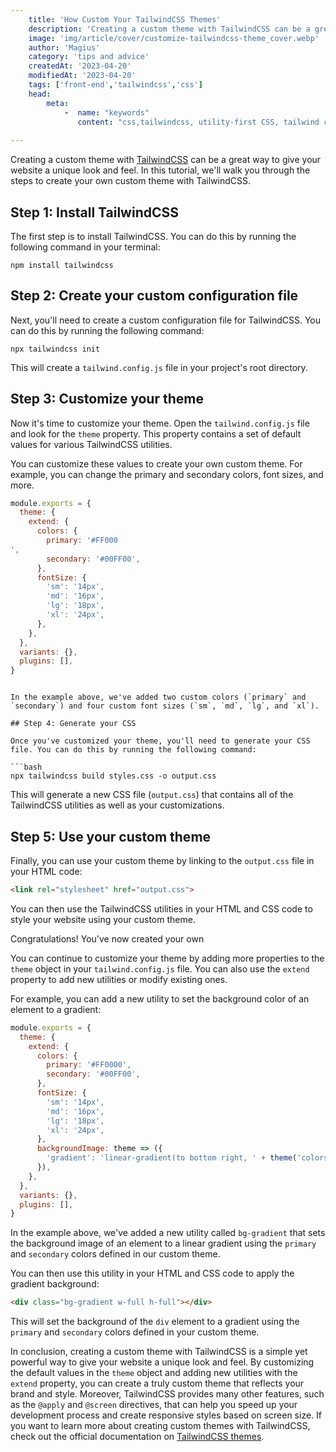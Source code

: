 ```yaml
---
    title: 'How Custom Your TailwindCSS Themes'
    description: 'Creating a custom theme with TailwindCSS can be a great way to give your website a unique look and feel. In this tutorial, well walk you through the steps to create your own custom theme with TailwindCSS.'
    image: 'img/article/cover/customize-tailwindcss-theme_cover.webp'
    author: 'Magius'
    category: 'tips and advice'
    createdAt: '2023-04-20'
    modifiedAt: '2023-04-20'
    tags: ['front-end','tailwindcss','css']
    head:
        meta: 
            -  name: "keywords"
               content: "css,tailwindcss, utility-first CSS, tailwind css, css framework"
            
---
```

Creating a custom theme with [TailwindCSS](/blog/tailwindcss-a-beginner-guide) can be a great way to give your website a unique look and feel. In this tutorial, we'll walk you through the steps to create your own custom theme with TailwindCSS.

## Step 1: Install TailwindCSS

The first step is to install TailwindCSS. You can do this by running the following command in your terminal:

```
npm install tailwindcss
```

## Step 2: Create your custom configuration file

Next, you'll need to create a custom configuration file for TailwindCSS. You can do this by running the following command:

```
npx tailwindcss init
```

This will create a `tailwind.config.js` file in your project's root directory.

## Step 3: Customize your theme

Now it's time to customize your theme. Open the `tailwind.config.js` file and look for the `theme` property. This property contains a set of default values for various TailwindCSS utilities.

You can customize these values to create your own custom theme. For example, you can change the primary and secondary colors, font sizes, and more.

```jsx
module.exports = {
  theme: {
    extend: {
      colors: {
        primary: '#FF000
',
        secondary: '#00FF00',
      },
      fontSize: {
        'sm': '14px',
        'md': '16px',
        'lg': '18px',
        'xl': '24px',
      },
    },
  },
  variants: {},
  plugins: [],
}
```
```

In the example above, we've added two custom colors (`primary` and `secondary`) and four custom font sizes (`sm`, `md`, `lg`, and `xl`).

## Step 4: Generate your CSS

Once you've customized your theme, you'll need to generate your CSS file. You can do this by running the following command:

```bash
npx tailwindcss build styles.css -o output.css
```

This will generate a new CSS file (`output.css`) that contains all of the TailwindCSS utilities as well as your customizations.

## Step 5: Use your custom theme

Finally, you can use your custom theme by linking to the `output.css` file in your HTML code:

```html
<link rel="stylesheet" href="output.css">
```

You can then use the TailwindCSS utilities in your HTML and CSS code to style your website using your custom theme.

Congratulations! You've now created your own

You can continue to customize your theme by adding more properties to the `theme` object in your `tailwind.config.js` file. You can also use the `extend` property to add new utilities or modify existing ones.

For example, you can add a new utility to set the background color of an element to a gradient:

```jsx
module.exports = {
  theme: {
    extend: {
      colors: {
        primary: '#FF0000',
        secondary: '#00FF00',
      },
      fontSize: {
        'sm': '14px',
        'md': '16px',
        'lg': '18px',
        'xl': '24px',
      },
      backgroundImage: theme => ({
        'gradient': 'linear-gradient(to bottom right, ' + theme('colors.primary') + ', ' + theme('colors.secondary') + ')',
      }),
    },
  },
  variants: {},
  plugins: [],
}

```

In the example above, we've added a new utility called `bg-gradient` that sets the background image of an element to a linear gradient using the `primary` and `secondary` colors defined in our custom theme.

You can then use this utility in your HTML and CSS code to apply the gradient background:

```html
<div class="bg-gradient w-full h-full"></div>
```

This will set the background of the `div` element to a gradient using the `primary` and `secondary` colors defined in your custom theme.

In conclusion, creating a custom theme with TailwindCSS is a simple yet powerful way to give your website a unique look and feel. By customizing the default values in the `theme` object and adding new utilities with the `extend` property, you can create a truly custom theme that reflects your brand and style. Moreover, TailwindCSS provides many other features, such as the `@apply` and `@screen` directives, that can help you speed up your development process and create responsive styles based on screen size. If you want to learn more about creating custom themes with TailwindCSS, check out the official documentation on [TailwindCSS themes](https://tailwindcss.com/docs/theme).